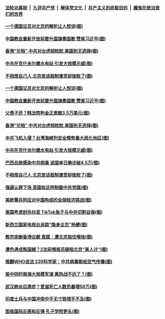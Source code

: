 ####  [法轮功真相](../../../../basic/blob/master/README.md?t=07091402) &nbsp;|&nbsp; [九评共产党](../../../../9ping.md/blob/master/README.md?t=07091402) &nbsp;|&nbsp; [解体党文化](../../../../jtdwh.md/blob/master/README.md?t=07091402)  &nbsp;|&nbsp; [共产主义的终极目的](../../../../gczydzjmd.md/blob/master/README.md?t=07091402) &nbsp;|&nbsp; [魔鬼在统治我们的世界](../../../../mgztzwmdsj.md/blob/master/README.md?t=07091402) 

#### [一个德国议员对北京的解析让人惊讶(图)](../pages/p9/939075.md?t=07091402) 


#### [中国教会重新开放前要升国旗奏国歌 赞美习近平(图)](../pages/p9/939106.md?t=07091402) 

#### [香港“沦陷” 中共对台虎视眈眈 美国别无选择(图)](../pages/p9/939008.md?t=07091402) 

#### [中共在克什米尔建水电站 引发大规模示威(图)](../pages/p9/938978.md?t=07091402) 

#### [不相信自己人 北京放话抵制澳货却挫败了(图)](../pages/p9/938953.md?t=07091402) 

#### [一个德国议员对北京的解析让人惊讶(图)](../pages/p9/939075.md?t=07091402) 


#### [中国教会重新开放前要升国旗奏国歌 赞美习近平(图)](../pages/p9/939106.md?t=07091402) 

#### [父债子还？韩法院判金正恩赔3.5万美元(图)](../pages/p9/939064.md?t=07091402) 

#### [香港“沦陷” 中共对台虎视眈眈 美国别无选择(图)](../pages/p9/939008.md?t=07091402) 

#### [中共飞机入侵？台湾海峡列安全情势重大恶化地区(图)](../pages/p9/939057.md?t=07091402) 

#### [中共在克什米尔建水电站 引发大规模示威(图)](../pages/p9/938978.md?t=07091402) 

#### [巴西总统感染中共病毒 该国单日确诊破4.5万(图)](../pages/p9/939022.md?t=07091402) 

#### [不相信自己人 北京放话抵制澳货却挫败了(图)](../pages/p9/938953.md?t=07091402) 

#### [强逼认罪下场 英国拟这样制裁中共党媒(图)](../pages/p9/938940.md?t=07091402) 

#### [美欧需共同应对中国构成的全球经济挑战(图)](../pages/p9/939005.md?t=07091402) 

#### [美国考虑封杀抖音 TikTok急于与中共切割自保(图)](../pages/p9/938967.md?t=07091402) 

#### [新西兰国家电视台追踪“隐身议员”杨健(图)](../pages/p9/938943.md?t=07091402) 

#### [教宗突删香港议题 意媒：遭北京掐住喉咙(图)](../pages/p9/938923.md?t=07091402) 

#### [遭色诱成叛国贼？2法前情报员疑陷北京“美人计”(图)](../pages/p9/938843.md?t=07091402) 

#### [推翻WHO说法 239科学家：中共病毒能经空气传播(图)](../pages/p9/938847.md?t=07091402) 

#### [美中同时南海大规模军演 离热战不远了？(图)](../pages/p9/938890.md?t=07091402) 

#### [武汉肺炎后遗症？爱滋死亡人数恐暴增50万(图)](../pages/p9/938888.md?t=07091402) 

#### [印度士兵与中国冲突中手无寸铁措手不及(图)](../pages/p9/938886.md?t=07091402) 

#### [面临国际反感和反弹 孔子学院更名(图)](../pages/p9/938884.md?t=07091402) 

